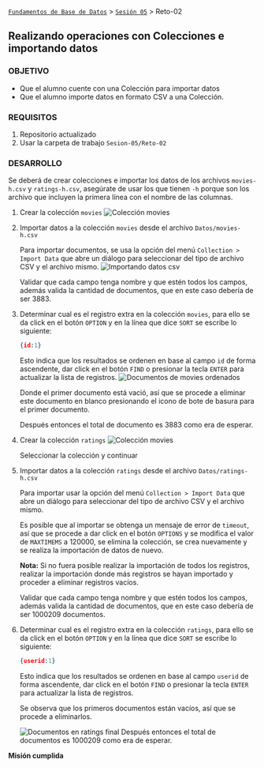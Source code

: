 [`Fundamentos de Base de Datos`](../../Readme.md) > [`Sesión 05`](../Readme.md) > Reto-02
## Realizando operaciones con Colecciones e importando datos

### OBJETIVO
- Que el alumno cuente con una Colección para importar datos
- Que el alumno importe datos en formato CSV a una Colección.

### REQUISITOS
1. Repositorio actualizado
1. Usar la carpeta de trabajo `Sesion-05/Reto-02`

### DESARROLLO
Se deberá de crear colecciones e importar los datos de los archivos `movies-h.csv` y `ratings-h.csv`, asegúrate de usar los que tienen `-h` porque son los archivo que incluyen la primera línea con el nombre de las columnas.

1. Crear la colección `movies`
   ![Colección movies](assets/colecciones.png)

1. Importar datos a la colección `movies` desde el archivo `Datos/movies-h.csv`

   Para importar documentos, se usa la opción del menú `Collection > Import Data` que abre un diálogo para seleccionar del tipo de archivo CSV y el archivo mismo.
   ![Importando datos csv](assets/importando-datos.png)

   Validar que cada campo tenga nombre y que estén todos los campos, además valida la cantidad de documentos, que en este caso debería de ser 3883.

1. Determinar cual es el registro extra en la colección `movies`, para ello se da click en el botón `OPTION` y en la línea que dice `SORT` se escribe lo siguiente:
   ```json
   {id:1}
   ```
   Esto indica que los resultados se ordenen en base al campo `id` de forma ascendente, dar click en el botón `FIND` o presionar la tecla `ENTER` para actualizar la lista de registros.
   ![Documentos de movies ordenados](assets/documentos-movies-ordenados.png)

   Donde el primer documento está vació, así que se procede a eliminar este documento en blanco presionando el icono de bote de basura para el primer documento.

   Después entonces el total de documento es 3883 como era de esperar.

1. Crear la colección `ratings`
   ![Colección movies](assets/colecciones-02.png)

   Seleccionar la colección y continuar

1. Importar datos a la colección `ratings` desde el archivo `Datos/ratings-h.csv`

   Para importar usar la opción del menú `Collection > Import Data` que abre un diálogo para seleccionar del tipo de archivo CSV y el archivo mismo.

   Es posible que al importar se obtenga un mensaje de error de `timeout`, así que se procede a dar click en el botón `OPTIONS` y se modifica el valor de `MAXTIMEMS` a 120000, se elimina la colección, se crea nuevamente y se realiza la importación de datos de nuevo.

   __Nota:__ Si no fuera posible realizar la importación de todos los registros, realizar la importación donde más registros se hayan importado y proceder a eliminar registros vacíos.

   Validar que cada campo tenga nombre y que estén todos los campos, además valida la cantidad de documentos, que en este caso debería de ser 1000209 documentos.

1. Determinar cual es el registro extra en la colección `ratings`, para ello se da click en el botón `OPTION` y en la línea que dice `SORT` se escribe lo siguiente:
   ```json
   {userid:1}
   ```
   Esto indica que los resultados se ordenen en base al campo `userid` de forma ascendente, dar click en el botón `FIND` o presionar la tecla `ENTER` para actualizar la lista de registros.

   Se observa que los primeros documentos están vacíos, así que se procede a eliminarlos.

   ![Documentos en ratings final](assets/documentos-ratings.png)
   Después entonces el total de documentos es 1000209 como era de esperar.

__Misión cumplida__
